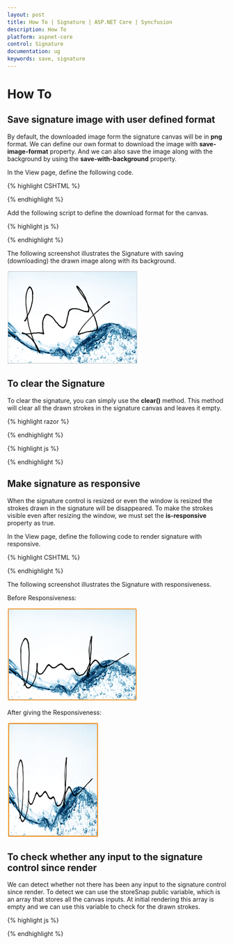 ```yaml
---
layout: post
title: How To | Signature | ASP.NET Core | Syncfusion
description: How To
platform: aspnet-core
control: Signature
documentation: ug
keywords: save, signature
---
```


# How To

## Save signature image with user defined format

By default, the downloaded image form the signature canvas will be in **png** format. We can define our own format to download the image with **save-image-format** property. And we can also save the image along with the background by using the **save-with-background** property.

In the View page, define the following code.

{% highlight CSHTML %}


<ej-signature id="mySign" height="400px" width="500" stroke-width="3" background-image="../images/water.png" is-responsive="true" save-with-background="true" />

<ej-button id="signsave" text="Save" show-rounded-corner="true" click="onSave" />

{% endhighlight %}

Add the following script to define the download format for the canvas.

{% highlight js %}

<script type="text/javascript">
        
         function onSave() {
            var sign = $("#mySign").ejSignature("instance");
            sign.option("saveImageFormat", "jpg") 
            sign.save("mySignature");
        }

    </script>

{% endhighlight %}


The following screenshot illustrates the Signature with saving (downloading) the drawn image along with its background.

![How to](how_to_images\savesignatureimagewithuserdefinedformat_img1.png)


## To clear the Signature

To clear the signature, you can simply use the **clear()** method. This method will clear all the drawn strokes in the signature canvas and leaves it empty.

{% highlight razor %}

<ej-signature id="mySignature" height="400px" width="500" stroke-width="3" is-responsive="true" />

<ej-button id="signclear" text="Clear" show-rounded-corner="true" click="onClear" />

{% endhighlight %}

{% highlight js %}

<script type="text/javascript">
    function onClear() {
            var sign = $("#mySignature").ejSignature("instance");
            sign.clear();
        }
 </script>

{% endhighlight %}

## Make signature as responsive

When the signature control is resized or even the window is resized the strokes drawn in the signature will be disappeared. To make the strokes visible even after resizing the window, we must set the **is-responsive** property as true.

In the View page, define the following code to render signature with responsive.

{% highlight CSHTML %}

<ej-signature id="mySign"  is-responsive="true"/>

{% endhighlight %}


The following screenshot illustrates the Signature with responsiveness.

Before Responsiveness:

![Signature as responsive](how_to_images\makesignatureasresponsive_img1.png)

After giving the Responsiveness:

![signature as responsive](how_to_images\makesignatureasresponsive_img2.png)

## To check whether any input to the signature control since render

We can detect whether not there has been any input to the signature control since render. To detect we can use the storeSnap public variable, which is an array that stores all the canvas inputs. At initial rendering this array is empty and we can use this variable to check for the drawn strokes.


{% highlight js %}

   <script type="text/javascript">
      var sign = $("#signature").ejSignature("instance");

            if (ej.isNullOrUndefined(sign.storeSnap)) {
               
                //Something

            }
    </script>   

{% endhighlight %}
